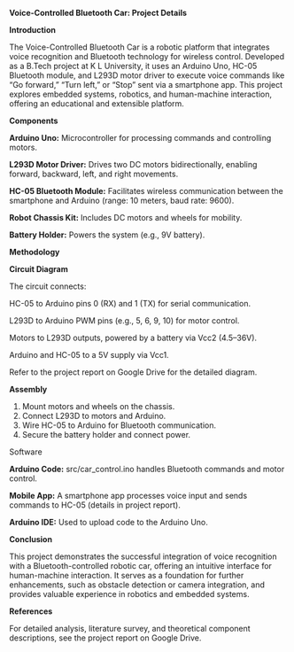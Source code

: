**Voice-Controlled Bluetooth Car: Project Details**

**Introduction**

The Voice-Controlled Bluetooth Car is a robotic platform that integrates voice recognition and Bluetooth technology for wireless control. Developed as a B.Tech project at K L University, it uses an Arduino Uno, HC-05 Bluetooth module, and L293D motor driver to execute voice commands like “Go forward,” “Turn left,” or “Stop” sent via a smartphone app. This project explores embedded systems, robotics, and human-machine interaction, offering an educational and extensible platform.

**Components**

**Arduino Uno:** Microcontroller for processing commands and controlling motors.

**L293D Motor Driver:** Drives two DC motors bidirectionally, enabling forward, backward, left, and right movements.

**HC-05 Bluetooth Module:** Facilitates wireless communication between the smartphone and Arduino (range: 10 meters, baud rate: 9600).

**Robot Chassis Kit:** Includes DC motors and wheels for mobility.

**Battery Holder:** Powers the system (e.g., 9V battery).

**Methodology**

**Circuit Diagram**

The circuit connects:

HC-05 to Arduino pins 0 (RX) and 1 (TX) for serial communication.

L293D to Arduino PWM pins (e.g., 5, 6, 9, 10) for motor control.

Motors to L293D outputs, powered by a battery via Vcc2 (4.5–36V).

Arduino and HC-05 to a 5V supply via Vcc1.

Refer to the project report on Google Drive for the detailed diagram.

**Assembly**

1. Mount motors and wheels on the chassis.
2. Connect L293D to motors and Arduino.
3. Wire HC-05 to Arduino for Bluetooth communication.
4. Secure the battery holder and connect power.

Software

**Arduino Code:** src/car_control.ino handles Bluetooth commands and motor control.

**Mobile App:** A smartphone app processes voice input and sends commands to HC-05 (details in project report).

**Arduino IDE:** Used to upload code to the Arduino Uno.

**Conclusion**

This project demonstrates the successful integration of voice recognition with a Bluetooth-controlled robotic car, offering an intuitive interface for human-machine interaction. It serves as a foundation for further enhancements, such as obstacle detection or camera integration, and provides valuable experience in robotics and embedded systems.

**References**

For detailed analysis, literature survey, and theoretical component descriptions, see the project report on Google Drive.
